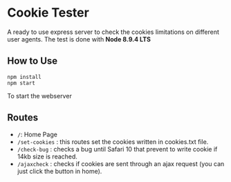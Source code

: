 # Cookie Tester

A ready to use express server to check the cookies limitations on different user agents. The test is done with **Node 8.9.4 LTS**

## How to Use 

```
npm install
npm start
```

To start the webserver 

## Routes

* <code>/</code>: Home Page
* <code>/set-cookies</code> : this routes set the cookies written in cookies.txt file.
* <code>/check-bug</code> : checks a bug until Safari 10 that prevent to write cookie if 14kb size is reached.
* <code>/ajaxcheck</code> : checks if cookies are sent through an ajax request (you can just click the button in home).



